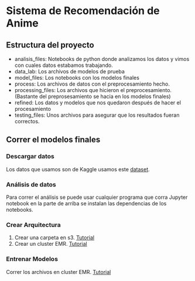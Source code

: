 # Sistema de Recomendación de Anime
## Estructura del proyecto
- analisis_files: Notebooks de python donde analizamos los datos y vimos con cuales datos estabamos trabajando.
- data_lab: Los archivos de modelos de prueba
- model_files: Los notebooks con los modelos finales
- process: Los archivos de datos con el preprocesamiento hecho.
- processing_files: Los archivos que hicieron el preprocesamiento. (Bastante del preprosesamiento se hacia en los modelos finales)
- refined: Los datos y modelos que nos quedaron después de hacer el procesamiento
- testing_files: Unos archivos para asegurar que los resultados fueran correctos.
## Correr el modelos finales
### Descargar datos
Los datos que usamos son de Kaggle usamos este [dataset](https://www.kaggle.com/datasets/dbdmobile/myanimelist-dataset).
### Análisis de datos
Para correr el análisis se puede usar cualquier programa que corra Jupyter notebook en la parte de arriba se instalan las dependencias de los notebooks.
### Crear Arquitectura
1. Crear una carpeta en s3. [Tutorial](https://scribehow.com/shared/Create_an_S3_Bucket_and_Upload_Files__IpMbFfdaSzuxviU2n_Ec8Q)
2. Crear un cluster EMR. [Tutorial]()
### Entrenar Modelos
Correr los archivos en cluster EMR. [Tutorial]()
